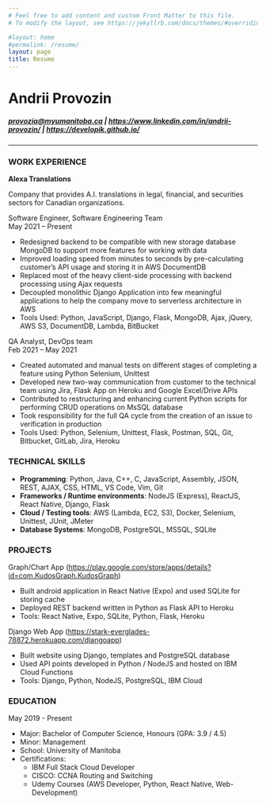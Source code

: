 ```yaml
---
# Feel free to add content and custom Front Matter to this file.
# To modify the layout, see https://jekyllrb.com/docs/themes/#overriding-theme-defaults

#layout: home
#permalink: /resume/
layout: page
title: Resume
---
```




# Andrii Provozin  
##### provozia@myumanitoba.ca | https://www.linkedin.com/in/andrii-provozin/ | https://developik.github.io/
<hr>

### WORK EXPERIENCE  

<b>Alexa Translations</b>  

Company that provides A.I. translations in legal, financial, and securities sectors for Canadian organizations.    

Software Engineer, Software Engineering Team  
May 2021 – Present  
- Redesigned backend to be compatible with new storage database MongoDB to support more features for working with data
- Improved loading speed from minutes to seconds by pre-calculating customer’s API usage and storing it in AWS DocumentDB
- Replaced most of the heavy client-side processing with backend processing using Ajax requests
- Decoupled monolithic Django Application into few meaningful applications to help the company move to serverless architecture in AWS
- Tools Used: Python, JavaScript, Django, Flask, MongoDB, Ajax, jQuery, AWS S3, DocumentDB, Lambda, BitBucket

QA Analyst, DevOps team  
Feb 2021 – May 2021  
- Created automated and manual tests on different stages of completing a feature using Python Selenium, Unittest
- Developed new two-way communication from customer to the technical team using Jira, Flask App on Heroku and Google Excel/Drive APIs
- Contributed to restructuring and enhancing current Python scripts for performing CRUD operations on MsSQL database
- Took responsibility for the full QA cycle from the creation of an issue to verification in production
- Tools Used: Python, Selenium, Unittest, Flask, Postman, SQL, Git, Bitbucket, GitLab, Jira, Heroku

### TECHNICAL SKILLS  
- <b>Programming</b>: Python, Java, C++, C, JavaScript, Assembly, JSON, REST, AJAX, CSS, HTML, VS Code, Vim, Git
- <b>Frameworks / Runtime environments</b>: NodeJS (Express), ReactJS, React Native, Django, Flask
- <b>Cloud / Testing tools</b>: AWS (Lambda, EC2, S3), Docker, Selenium, Unittest, JUnit, JMeter 
- <b>Database Systems</b>: MongoDB, PostgreSQL, MSSQL, SQLite 

### PROJECTS     
  
Graph/Chart App (https://play.google.com/store/apps/details?id=com.KudosGraph.KudosGraph)  
- Built android application in React Native (Expo) and used SQLite for storing cache
- Deployed REST backend written in Python as Flask API to Heroku
- Tools: React Native, Expo, SQLite, Python, Flask, Heroku
  
Django Web App (https://stark-everglades-78872.herokuapp.com/djangoapp)  
- Built website using Django, templates and PostgreSQL database
- Used API points developed in Python / NodeJS and hosted on IBM Cloud Functions
- Tools: Django, Python, NodeJS, PostgreSQL, IBM Cloud
  
### EDUCATION  
  
May 2019 - Present  
- Major: Bachelor of Computer Science, Honours (GPA: 3.9 / 4.5)
- Minor: Management
- School: University of Manitoba
- Certifications:
  - IBM Full Stack Cloud Developer
  - CISCO: CCNA Routing and Switching
  - Udemy Courses (AWS Developer, Python, React Native, Web-Development)

<!---
Developik/Developik is a ✨ special ✨ repository because its `README.md` (this file) appears on your GitHub profile.
You can click the Preview link to take a look at your changes.
--->
